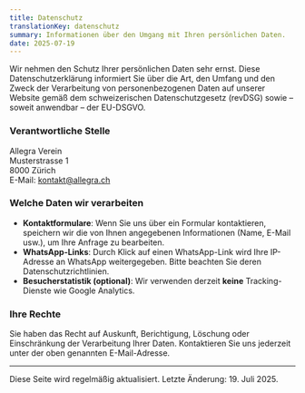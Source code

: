 ```yaml
---
title: Datenschutz
translationKey: datenschutz
summary: Informationen über den Umgang mit Ihren persönlichen Daten.
date: 2025-07-19
---
```


Wir nehmen den Schutz Ihrer persönlichen Daten sehr ernst. Diese Datenschutzerklärung informiert Sie über die Art, den Umfang und den Zweck der Verarbeitung von personenbezogenen Daten auf unserer Website gemäß dem schweizerischen Datenschutzgesetz (revDSG) sowie – soweit anwendbar – der EU-DSGVO.

### Verantwortliche Stelle

Allegra Verein  
Musterstrasse 1  
8000 Zürich  
E-Mail: [kontakt@allegra.ch](mailto:kontakt@allegra.ch)

### Welche Daten wir verarbeiten

- **Kontaktformulare**: Wenn Sie uns über ein Formular kontaktieren, speichern wir die von Ihnen angegebenen Informationen (Name, E-Mail usw.), um Ihre Anfrage zu bearbeiten.
- **WhatsApp-Links**: Durch Klick auf einen WhatsApp-Link wird Ihre IP-Adresse an WhatsApp weitergegeben. Bitte beachten Sie deren Datenschutzrichtlinien.
- **Besucherstatistik (optional)**: Wir verwenden derzeit **keine** Tracking-Dienste wie Google Analytics.

### Ihre Rechte

Sie haben das Recht auf Auskunft, Berichtigung, Löschung oder Einschränkung der Verarbeitung Ihrer Daten. Kontaktieren Sie uns jederzeit unter der oben genannten E-Mail-Adresse.

---

Diese Seite wird regelmäßig aktualisiert. Letzte Änderung: 19. Juli 2025.

